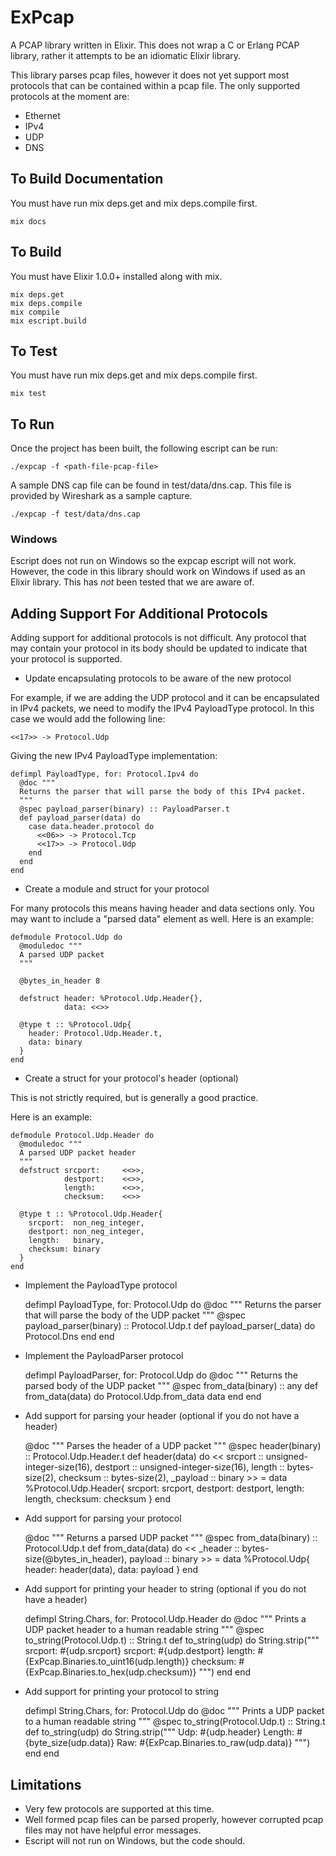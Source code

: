 ExPcap
======

A PCAP library written in Elixir. This does not wrap a C or Erlang PCAP library,
rather it attempts to be an idiomatic Elixir library.

This library parses pcap files, however it does not yet support most protocols
that can be contained within a pcap file. The only supported protocols at the
moment are:

* Ethernet
* IPv4
* UDP
* DNS

## To Build Documentation

You must have run mix deps.get and mix deps.compile first.

    mix docs

## To Build

You must have Elixir 1.0.0+ installed along with mix.

    mix deps.get
    mix deps.compile
    mix compile
    mix escript.build

## To Test

You must have run mix deps.get and mix deps.compile first.

    mix test

## To Run

Once the project has been built, the following escript can be run:

    ./expcap -f <path-file-pcap-file>

A sample DNS cap file can be found in test/data/dns.cap. This file is provided
by Wireshark as a sample capture.

    ./expcap -f test/data/dns.cap

### Windows

Escript does not run on Windows so the expcap escript will not work. However,
the code in this library should work on Windows if used as an Elixir library.
This has *not* been tested that we are aware of.

## Adding Support For Additional Protocols

Adding support for additional protocols is not difficult. Any protocol that
may contain your protocol in its body should be updated to indicate that your
protocol is supported.

* Update encapsulating protocols to be aware of the new protocol

For example, if we are adding the UDP protocol and it can be encapsulated in
IPv4 packets, we need to modify the IPv4 PayloadType protocol. In this case we
would add the following line:

    <<17>> -> Protocol.Udp

Giving the new IPv4 PayloadType implementation:

    defimpl PayloadType, for: Protocol.Ipv4 do
      @doc """
      Returns the parser that will parse the body of this IPv4 packet.
      """
      @spec payload_parser(binary) :: PayloadParser.t
      def payload_parser(data) do
        case data.header.protocol do
          <<06>> -> Protocol.Tcp
          <<17>> -> Protocol.Udp
        end
      end
    end

* Create a module and struct for your protocol

For many protocols this means having header and data sections only. You may
want to include a "parsed data" element as well.  Here is an example:

    defmodule Protocol.Udp do
      @moduledoc """
      A parsed UDP packet
      """

      @bytes_in_header 8

      defstruct header: %Protocol.Udp.Header{},
                data: <<>>

      @type t :: %Protocol.Udp{
        header: Protocol.Udp.Header.t,
        data: binary
      }
    end

* Create a struct for your protocol's header (optional)

This is not strictly required, but is generally a good practice.

Here is an example:

    defmodule Protocol.Udp.Header do
      @moduledoc """
      A parsed UDP packet header
      """
      defstruct srcport:     <<>>,
                destport:    <<>>,
                length:      <<>>,
                checksum:    <<>>

      @type t :: %Protocol.Udp.Header{
        srcport:  non_neg_integer,
        destport: non_neg_integer,
        length:   binary,
        checksum: binary
      }
    end

* Implement the PayloadType protocol

    defimpl PayloadType, for: Protocol.Udp do
      @doc """
      Returns the parser that will parse the body of the UDP packet
      """
      @spec payload_parser(binary) :: Protocol.Udp.t
      def payload_parser(_data) do
        Protocol.Dns
      end
    end

* Implement the PayloadParser protocol

    defimpl PayloadParser, for: Protocol.Udp do
      @doc """
      Returns the parsed body of the UDP packet
      """
      @spec from_data(binary) :: any
      def from_data(data) do
        Protocol.Udp.from_data data
      end
    end

* Add support for parsing your header (optional if you do not have a header)

    @doc """
    Parses the header of a UDP packet
    """
    @spec header(binary) :: Protocol.Udp.Header.t
    def header(data) do
      <<
      srcport       :: unsigned-integer-size(16),
      destport      :: unsigned-integer-size(16),
      length        :: bytes-size(2),
      checksum      :: bytes-size(2),
      _payload       :: binary
      >> = data
      %Protocol.Udp.Header{
        srcport: srcport,
        destport: destport,
        length: length,
        checksum: checksum
      }
    end

* Add support for parsing your protocol

    @doc """
    Returns a parsed UDP packet
    """
    @spec from_data(binary) :: Protocol.Udp.t
    def from_data(data) do
      << _header :: bytes-size(@bytes_in_header), payload :: binary >> = data
      %Protocol.Udp{
        header: header(data),
        data: payload
      }
    end

* Add support for printing your header to string (optional if you do not have a header)

    defimpl String.Chars, for: Protocol.Udp.Header do
      @doc """
      Prints a UDP packet header to a human readable string
      """
      @spec to_string(Protocol.Udp.t) :: String.t
      def to_string(udp) do
        String.strip("""
        srcport:          #{udp.srcport}
        srcport:          #{udp.destport}
        length:           #{ExPcap.Binaries.to_uint16(udp.length)}
        checksum:         #{ExPcap.Binaries.to_hex(udp.checksum)}
        """)
      end
    end

* Add support for printing your protocol to string

    defimpl String.Chars, for: Protocol.Udp do
      @doc """
      Prints a UDP packet to a human readable string
      """
      @spec to_string(Protocol.Udp.t) :: String.t
      def to_string(udp) do
        String.strip("""
        Udp:
        #{udp.header}
        Length:           #{byte_size(udp.data)}
        Raw:              #{ExPcap.Binaries.to_raw(udp.data)}
        """)
      end
    end

## Limitations

* Very few protocols are supported at this time.
* Well formed pcap files can be parsed properly, however corrupted pcap files
may not have helpful error messages.
* Escript will not run on Windows, but the code should.
